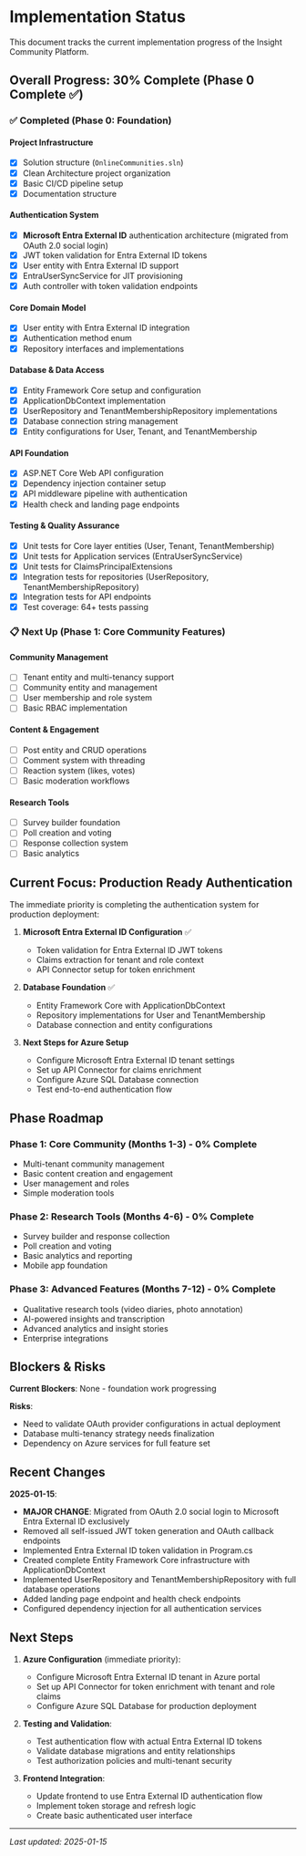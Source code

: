 # Implementation Status

This document tracks the current implementation progress of the Insight Community Platform.

## Overall Progress: 30% Complete (Phase 0 Complete ✅)

### ✅ Completed (Phase 0: Foundation)

#### Project Infrastructure
- [x] Solution structure (`OnlineCommunities.sln`)
- [x] Clean Architecture project organization
- [x] Basic CI/CD pipeline setup
- [x] Documentation structure

#### Authentication System  
- [x] **Microsoft Entra External ID** authentication architecture (migrated from OAuth 2.0 social login)
- [x] JWT token validation for Entra External ID tokens
- [x] User entity with Entra External ID support
- [x] EntraUserSyncService for JIT provisioning
- [x] Auth controller with token validation endpoints

#### Core Domain Model
- [x] User entity with Entra External ID integration
- [x] Authentication method enum
- [x] Repository interfaces and implementations

#### Database & Data Access
- [x] Entity Framework Core setup and configuration
- [x] ApplicationDbContext implementation
- [x] UserRepository and TenantMembershipRepository implementations
- [x] Database connection string management
- [x] Entity configurations for User, Tenant, and TenantMembership

#### API Foundation
- [x] ASP.NET Core Web API configuration
- [x] Dependency injection container setup
- [x] API middleware pipeline with authentication
- [x] Health check and landing page endpoints

#### Testing & Quality Assurance
- [x] Unit tests for Core layer entities (User, Tenant, TenantMembership)
- [x] Unit tests for Application services (EntraUserSyncService)
- [x] Unit tests for ClaimsPrincipalExtensions
- [x] Integration tests for repositories (UserRepository, TenantMembershipRepository)
- [x] Integration tests for API endpoints
- [x] Test coverage: 64+ tests passing

### 📋 Next Up (Phase 1: Core Community Features)

#### Community Management
- [ ] Tenant entity and multi-tenancy support
- [ ] Community entity and management
- [ ] User membership and role system
- [ ] Basic RBAC implementation

#### Content & Engagement  
- [ ] Post entity and CRUD operations
- [ ] Comment system with threading
- [ ] Reaction system (likes, votes)
- [ ] Basic moderation workflows

#### Research Tools
- [ ] Survey builder foundation
- [ ] Poll creation and voting
- [ ] Response collection system
- [ ] Basic analytics

## Current Focus: Production Ready Authentication

The immediate priority is completing the authentication system for production deployment:

1. **Microsoft Entra External ID Configuration** ✅
   - Token validation for Entra External ID JWT tokens
   - Claims extraction for tenant and role context
   - API Connector setup for token enrichment

2. **Database Foundation** ✅
   - Entity Framework Core with ApplicationDbContext
   - Repository implementations for User and TenantMembership
   - Database connection and entity configurations

3. **Next Steps for Azure Setup**
   - Configure Microsoft Entra External ID tenant settings
   - Set up API Connector for claims enrichment
   - Configure Azure SQL Database connection
   - Test end-to-end authentication flow

## Phase Roadmap

### Phase 1: Core Community (Months 1-3) - 0% Complete
- Multi-tenant community management
- Basic content creation and engagement
- User management and roles
- Simple moderation tools

### Phase 2: Research Tools (Months 4-6) - 0% Complete  
- Survey builder and response collection
- Poll creation and voting
- Basic analytics and reporting
- Mobile app foundation

### Phase 3: Advanced Features (Months 7-12) - 0% Complete
- Qualitative research tools (video diaries, photo annotation)
- AI-powered insights and transcription
- Advanced analytics and insight stories
- Enterprise integrations

## Blockers & Risks

**Current Blockers**: None - foundation work progressing

**Risks**:
- Need to validate OAuth provider configurations in actual deployment
- Database multi-tenancy strategy needs finalization
- Dependency on Azure services for full feature set

## Recent Changes

**2025-01-15**: 
- **MAJOR CHANGE**: Migrated from OAuth 2.0 social login to Microsoft Entra External ID exclusively
- Removed all self-issued JWT token generation and OAuth callback endpoints
- Implemented Entra External ID token validation in Program.cs
- Created complete Entity Framework Core infrastructure with ApplicationDbContext
- Implemented UserRepository and TenantMembershipRepository with full database operations
- Added landing page endpoint and health check endpoints
- Configured dependency injection for all authentication services

## Next Steps

1. **Azure Configuration** (immediate priority):
   - Configure Microsoft Entra External ID tenant in Azure portal
   - Set up API Connector for token enrichment with tenant and role claims
   - Configure Azure SQL Database for production deployment

2. **Testing and Validation**:
   - Test authentication flow with actual Entra External ID tokens
   - Validate database migrations and entity relationships
   - Test authorization policies and multi-tenant security

3. **Frontend Integration**:
   - Update frontend to use Entra External ID authentication flow
   - Implement token storage and refresh logic
   - Create basic authenticated user interface

---

*Last updated: 2025-01-15*
